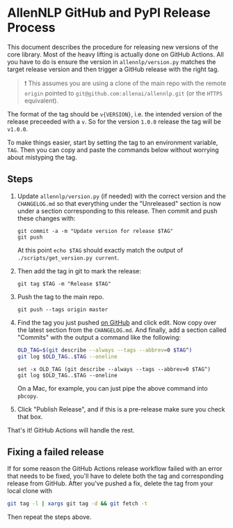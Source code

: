 # AllenNLP GitHub and PyPI Release Process

This document describes the procedure for releasing new versions of the core library.
Most of the heavy lifting is actually done on GitHub Actions.
All you have to do is ensure the version in `allennlp/version.py` matches the target release version
and then trigger a GitHub release with the right tag.

> ❗️ This assumes you are using a clone of the main repo with the remote `origin` pointed
to `git@github.com:allenai/allennlp.git` (or the `HTTPS` equivalent).

The format of the tag should be `v{VERSION}`, i.e. the intended version of the release preceeded with a `v`.
So for the version `1.0.0` release the tag will be `v1.0.0`.

To make things easier, start by setting the tag to an environment variable, `TAG`.
Then you can copy and paste the commands below without worrying about mistyping the tag.

## Steps

1. Update `allennlp/version.py` (if needed) with the correct version and the `CHANGELOG.md` so that everything under the "Unreleased" section is now under a section corresponding to this release. Then commit and push these changes with:

    ```
    git commit -a -m "Update version for release $TAG"
    git push
    ```
    
    At this point `echo $TAG` should exactly match the output of `./scripts/get_version.py current`.

2. Then add the tag in git to mark the release:

    ```
    git tag $TAG -m "Release $TAG"
    ```

3. Push the tag to the main repo.

    ```
    git push --tags origin master
    ```

4. Find the tag you just pushed [on GitHub](https://github.com/allenai/allennlp/tags) and
click edit. Now copy over the latest section from the `CHANGELOG.md`. And finally, add a section called "Commits" with the output a command like the following:

    ```bash
    OLD_TAG=$(git describe --always --tags --abbrev=0 $TAG^)
    git log $OLD_TAG..$TAG --oneline
    ```
    
    ```fish
    set -x OLD_TAG (git describe --always --tags --abbrev=0 $TAG^)
    git log $OLD_TAG..$TAG --oneline
    ```

    On a Mac, for example, you can just pipe the above command into `pbcopy`.

5. Click "Publish Release", and if this is a pre-release make sure you check that box.

That's it! GitHub Actions will handle the rest.

## Fixing a failed release

If for some reason the GitHub Actions release workflow failed with an error that needs to be fixed, you'll have to delete both the tag and corresponding release from GitHub. After you've pushed a fix, delete the tag from your local clone with

```bash
git tag -l | xargs git tag -d && git fetch -t
```

Then repeat the steps above.
